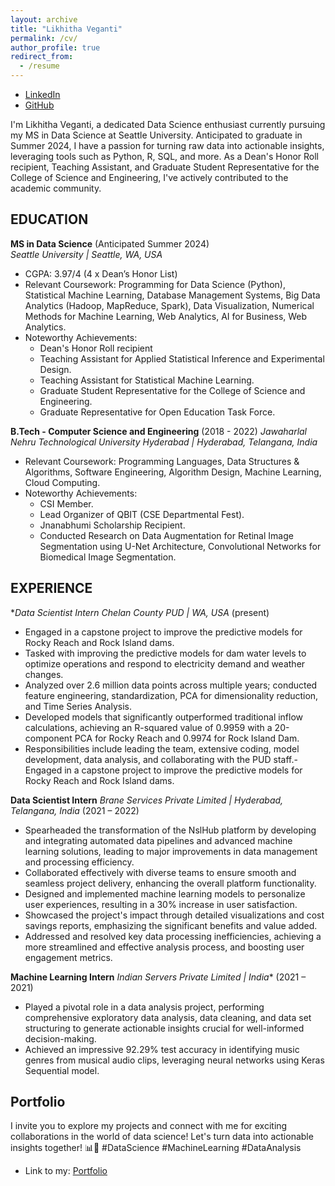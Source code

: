 ```yaml
---
layout: archive
title: "Likhitha Veganti"
permalink: /cv/
author_profile: true
redirect_from:
  - /resume
---
```

- [LinkedIn](https://www.linkedin.com/in/likhitha-veganti/)
- [GitHub](https://github.com/Likhitha-Veganti)

I'm Likhitha Veganti, a dedicated Data Science enthusiast currently pursuing my MS in Data Science at Seattle University. Anticipated to graduate in Summer 2024, I have a passion for turning raw data into actionable insights, leveraging tools such as Python, R, SQL, and more.
As a Dean's Honor Roll recipient, Teaching Assistant, and Graduate Student Representative for the College of Science and Engineering, I've actively contributed to the academic community.

## EDUCATION
**MS in Data Science** (Anticipated Summer 2024)  
*Seattle University | Seattle, WA, USA*
  - CGPA: 3.97/4 (4 x Dean’s Honor List)
  - Relevant Coursework: Programming for Data Science (Python), Statistical Machine Learning, Database Management Systems, Big Data Analytics (Hadoop, MapReduce, Spark), Data Visualization, Numerical Methods for Machine Learning, Web Analytics, AI for Business, Web Analytics.
  - Noteworthy Achievements:
    - Dean's Honor Roll recipient
    - Teaching Assistant for Applied Statistical Inference and Experimental Design.
    - Teaching Assistant for Statistical Machine Learning.
    - Graduate Student Representative for the College of Science and Engineering.
    - Graduate Representative for Open Education Task Force.

**B.Tech - Computer Science and Engineering** (2018 - 2022)
*Jawaharlal Nehru Technological University Hyderabad | Hyderabad, Telangana, India*
  - Relevant Coursework: Programming Languages, Data Structures & Algorithms, Software Engineering, Algorithm Design, Machine Learning, Cloud Computing.
  - Noteworthy Achievements:
    - CSI Member.
    - Lead Organizer of QBIT (CSE Departmental Fest).
    - Jnanabhumi Scholarship Recipient.
    - Conducted Research on Data Augmentation for Retinal Image Segmentation using U-Net Architecture, Convolutional Networks for Biomedical Image Segmentation.

## EXPERIENCE

**Data Scientist Intern
*Chelan County PUD | WA, USA** (present)
- Engaged in a capstone project to improve the predictive models for Rocky Reach and Rock Island dams.
- Tasked with improving the predictive models for dam water levels to optimize operations and respond to electricity demand and weather changes.
- Analyzed over 2.6 million data points across multiple years; conducted feature engineering, standardization, PCA for dimensionality reduction, and Time Series Analysis.
- Developed models that significantly outperformed traditional inflow calculations, achieving an R-squared value of 0.9959 with a 20-component PCA for Rocky Reach and 0.9974 for Rock Island Dam.
- Responsibilities include leading the team, extensive coding, model development, data analysis, and collaborating with the PUD staff.- Engaged in a capstone project to improve the predictive models for Rocky Reach and Rock Island dams.

**Data Scientist Intern**
*Brane Services Private Limited | Hyderabad, Telangana, India* (2021 – 2022)
- Spearheaded the transformation of the NslHub platform by developing and integrating automated data pipelines and advanced machine learning solutions, leading to major improvements in data management and processing efficiency.
- Collaborated effectively with diverse teams to ensure smooth and seamless project delivery, enhancing the overall platform functionality.
- Designed and implemented machine learning models to personalize user experiences, resulting in a 30% increase in user satisfaction.
- Showcased the project's impact through detailed visualizations and cost savings reports, emphasizing the significant benefits and value added.
- Addressed and resolved key data processing inefficiencies, achieving a more streamlined and effective analysis process, and boosting user engagement metrics.

**Machine Learning Intern**
*Indian Servers Private Limited | India** (2021 – 2021)
- Played a pivotal role in a data analysis project, performing comprehensive exploratory data analysis, data cleaning, and data set structuring to generate actionable insights crucial for well-informed decision-making.
- Achieved an impressive 92.29% test accuracy in identifying music genres from musical audio clips, leveraging neural networks using Keras Sequential model.

## Portfolio
I invite you to explore my projects and connect with me for exciting collaborations in the world of data science! Let's turn data into actionable insights together! 📊🚀 #DataScience #MachineLearning #DataAnalysis
- Link to my: [Portfolio](https://Likhitha-Veganti.github.io/portfolio/)


